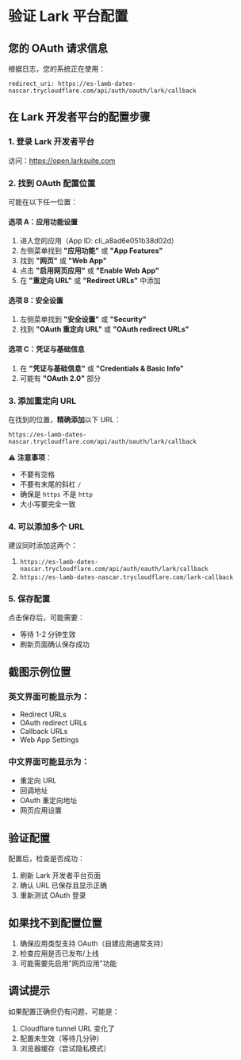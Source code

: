 # 验证 Lark 平台配置

## 您的 OAuth 请求信息

根据日志，您的系统正在使用：
```
redirect_uri: https://es-lamb-dates-nascar.trycloudflare.com/api/auth/oauth/lark/callback
```

## 在 Lark 开发者平台的配置步骤

### 1. 登录 Lark 开发者平台
访问：https://open.larksuite.com

### 2. 找到 OAuth 配置位置

可能在以下任一位置：

#### 选项 A：应用功能设置
1. 进入您的应用（App ID: cli_a8ad6e051b38d02d）
2. 左侧菜单找到 **"应用功能"** 或 **"App Features"**
3. 找到 **"网页"** 或 **"Web App"**
4. 点击 **"启用网页应用"** 或 **"Enable Web App"**
5. 在 **"重定向 URL"** 或 **"Redirect URLs"** 中添加

#### 选项 B：安全设置
1. 左侧菜单找到 **"安全设置"** 或 **"Security"**
2. 找到 **"OAuth 重定向 URL"** 或 **"OAuth redirect URLs"**

#### 选项 C：凭证与基础信息
1. 在 **"凭证与基础信息"** 或 **"Credentials & Basic Info"**
2. 可能有 **"OAuth 2.0"** 部分

### 3. 添加重定向 URL

在找到的位置，**精确添加**以下 URL：

```
https://es-lamb-dates-nascar.trycloudflare.com/api/auth/oauth/lark/callback
```

⚠️ **注意事项**：
- 不要有空格
- 不要有末尾的斜杠 `/`
- 确保是 `https` 不是 `http`
- 大小写要完全一致

### 4. 可以添加多个 URL

建议同时添加这两个：
1. `https://es-lamb-dates-nascar.trycloudflare.com/api/auth/oauth/lark/callback`
2. `https://es-lamb-dates-nascar.trycloudflare.com/lark-callback`

### 5. 保存配置

点击保存后，可能需要：
- 等待 1-2 分钟生效
- 刷新页面确认保存成功

## 截图示例位置

### 英文界面可能显示为：
- Redirect URLs
- OAuth redirect URLs  
- Callback URLs
- Web App Settings

### 中文界面可能显示为：
- 重定向 URL
- 回调地址
- OAuth 重定向地址
- 网页应用设置

## 验证配置

配置后，检查是否成功：
1. 刷新 Lark 开发者平台页面
2. 确认 URL 已保存且显示正确
3. 重新测试 OAuth 登录

## 如果找不到配置位置

1. 确保应用类型支持 OAuth（自建应用通常支持）
2. 检查应用是否已发布/上线
3. 可能需要先启用"网页应用"功能

## 调试提示

如果配置正确但仍有问题，可能是：
1. Cloudflare tunnel URL 变化了
2. 配置未生效（等待几分钟）
3. 浏览器缓存（尝试隐私模式）